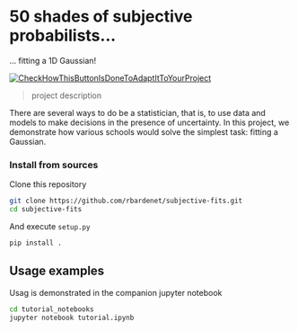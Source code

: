 # 50 shades of subjective probabilists...
... fitting a 1D Gaussian!


[![CheckHowThisButtonIsDoneToAdaptItToYourProject](https://travis-ci.org/[your_username]/[project_name].svg?branch=[branch_to_test])](https://travis-ci.org/[your_username]/[project_name])



> project description

There are several ways to do be a statistician, that is, to use data and models to make decisions in the presence of uncertainty. In this project, we demonstrate how various schools would solve the simplest task: fitting a Gaussian.

### Install from sources

Clone this repository

```bash
git clone https://github.com/rbardenet/subjective-fits.git
cd subjective-fits
```

And execute `setup.py`

```bash
pip install .
```

## Usage examples

Usag is demonstrated in the companion jupyter notebook

```bash
cd tutorial_notebooks
jupyter notebook tutorial.ipynb
```

